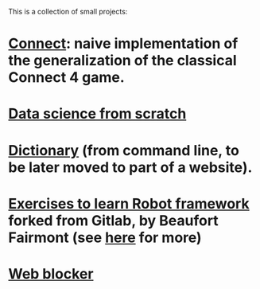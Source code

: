 This is a collection of small projects:
# [Connect](https://github.com/alex-muci/small-projects/tree/master/connectN-cli): naive implementation of the generalization of the classical Connect 4 game.
# [Data science from scratch](https://github.com/alex-muci/small-projects/tree/master/data-science-from-scratch)
# [Dictionary](https://github.com/alex-muci/small-projects/tree/master/dictionary) (from command line, to be later moved to part of a website).
# [Exercises to learn Robot framework](https://github.com/alex-muci/small-projects/tree/master/robot_framework_ex) forked from Gitlab, by Beaufort Fairmont (see [here](https://github.com/alex-muci/small-projects/tree/master/robot_framework_ex/README.md) for more)
# [Web blocker](https://github.com/alex-muci/small-projects/tree/master/web_blocker)


 
